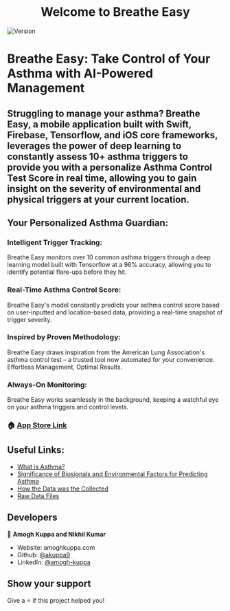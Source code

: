 <h1 align="center">Welcome to Breathe Easy</h1>
<p>
  <img alt="Version" src="https://img.shields.io/badge/version-0.0.0-blue.svg?cacheSeconds=2592000" />
</p>

# Breathe Easy: Take Control of Your Asthma with AI-Powered Management

## Struggling to manage your asthma? Breathe Easy, a mobile application built with Swift, Firebase, Tensorflow, and iOS core frameworks, leverages the power of deep learning to constantly assess 10+ asthma triggers to provide you with a personalize Asthma Control Test Score in real time, allowing you to gain insight on the severity of environmental and physical triggers at your current location.

## Your Personalized Asthma Guardian:

### Intelligent Trigger Tracking: 

Breathe Easy monitors over 10 common asthma triggers through a deep learning model built with Tensorflow at a 96% accuracy, allowing you to identify potential flare-ups before they hit.

### Real-Time Asthma Control Score: 

Breathe Easy's model constantly predicts your asthma control score based on user-inputted and location-based data, providing a real-time snapshot of trigger severity.

### Inspired by Proven Methodology: 

Breathe Easy draws inspiration from the American Lung Association's asthma control test – a trusted tool now automated for your convenience.
Effortless Management, Optimal Results.

### Always-On Monitoring: 

Breathe Easy works seamlessly in the background, keeping a watchful eye on your asthma triggers and control levels.


### 🏠 [App Store Link]()

## Useful Links:
- [What is Asthma?](https://www.ncbi.nlm.nih.gov/pmc/articles/PMC6157154/)
- [Significance of Biosignals and Environmental Factors for Predicting Asthma ](https://www.ncbi.nlm.nih.gov/pmc/articles/PMC8656014/#:~:text=There%20are%20two%20categories%20of,and%20clinical%20data%20%5B4%5D)
- [How the Data was the Collected](https://bmjopen.bmj.com/content/12/10/e064166)
- [Raw Data Files](https://datashare.ed.ac.uk/handle/10283/4761)

## Developers

👤 **Amogh Kuppa and Nikhil Kumar**

* Website: amoghkuppa.com
* Github: [@akuppa9](https://github.com/akuppa9)
* LinkedIn: [@amogh-kuppa](https://linkedin.com/in/amogh-kuppa)

## Show your support

Give a ⭐️ if this project helped you!
